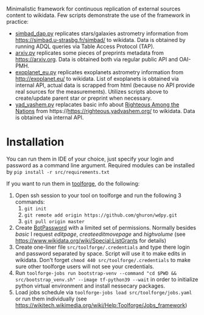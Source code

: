 Minimalistic framework for continuous replication of external sources content to wikidata.
Few scripts demonstrate the use of the framework in practice:
* [simbad_dap.py](/src/simbad_dap.py) replicates stars/galaxies astrometry information from https://simbad.u-strasbg.fr/simbad/ to wikidata. Data is obtained by running ADQL queries via Table Access Protocol (TAP).
* [arxiv.py](/src/arxiv.py) replicates some pieces of preprints metadata from https://arxiv.org. Data is obtained both via regular public API and OAI-PMH. 
* [exoplanet_eu.py](/src/exoplanet_eu.py) replicates exoplanets astrometry information from http://exoplanet.eu/ to wikidata. List of exoplanets is obtained via internal API, actual data is scrapped from html (because no API provide real sources for the measurements). Utilizes scripts above to create/update parent star or preprint when necessary.
* [yad_vashem.py](/src/yad_vashem.py) replacates basic info about [Righteous Among the Nations](https://en.wikipedia.org/wiki/Righteous_Among_the_Nations) from https://https://righteous.yadvashem.org/ to wikidata. Data is obtained via internal API.

# Installation
You can run them in IDE of your choice, just specify your login and password as a command line argument. Required modules can be installed by ```pip install -r src/requirements.txt```

If you want to run them in [toolforge](https://wikitech.wikimedia.org/wiki/Portal:Toolforge), do the following:
1. Open ssh session to your tool on toolforge and run the following 3 commands:
   1. ```git init```
   2. ```git remote add origin https://github.com/ghuron/wdpy.git```
   3. ```git pull origin master```
2. Create [BotPassword](https://www.wikidata.org/wiki/Special:BotPasswords) with a limited set of permissions. Normally besides *basic* I request *editpage*, *createeditmovepage* and *highvolume* (see https://www.wikidata.org/wiki/Special:ListGrants for details)
3. Create one-liner file ```src/toolforge/.credentials``` and type there login and password separated by space. Script will use it to make edits in wikidata. Don't forget ```chmod 440 src/toolforge/.credentials``` to make sure other toolforge users will not see your credentials.
4. Run ```toolforge-jobs run bootstrap-venv --command "cd $PWD && src/bootstrap_venv.sh" --image tf-python39 --wait``` in order to initialize python virtual environment and install nessecary packages.
5. Load jobs schedule via ```toolforge-jobs load src/toolforge/jobs.yaml``` or run them individually (see https://wikitech.wikimedia.org/wiki/Help:Toolforge/Jobs_framework)
